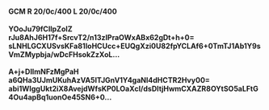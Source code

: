 #### GCM R 20/0c/400 L 20/0c/400
**YOoJu79fCllpZoIZ**<br/>**rJu8AhJ6H17f+SrcvT2/n13zlPraOWxABx62gDt+h+0=**<br/>**sLNHLGCXUSvsKFa81IoHCUcc+EUQgXzi0U82fpYCLAf6+0TmTJ1Ab1Y9sVmZMypbja/wDcFHsokZzXoL...**<br/><br/>
**A+j+DIImNFzMgPaH**<br/>**a6QHa3UJmUKuhAzVA5ITJGnV1Y4gaNl4dHCTR2Hvy00=**<br/>**abi1WIggUkt2iX8AvejdWfsKP0LOaXcI/dsDItjHwmCXAZR8OYtSO5aLFtG4Ou4apBq1uonOe45SN6+0...**